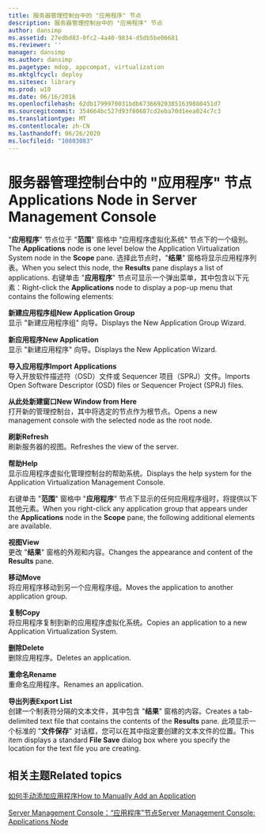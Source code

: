 ```yaml
---
title: 服务器管理控制台中的 "应用程序" 节点
description: 服务器管理控制台中的 "应用程序" 节点
author: dansimp
ms.assetid: 27edbd83-0fc2-4a40-9834-d5db5be06681
ms.reviewer: ''
manager: dansimp
ms.author: dansimp
ms.pagetype: mdop, appcompat, virtualization
ms.mktglfcycl: deploy
ms.sitesec: library
ms.prod: w10
ms.date: 06/16/2016
ms.openlocfilehash: 62db1799970031bdb673669203851639880451d7
ms.sourcegitcommit: 354664bc527d93f80687cd2eba70d1eea024c7c3
ms.translationtype: MT
ms.contentlocale: zh-CN
ms.lasthandoff: 06/26/2020
ms.locfileid: "10803083"
---
```

# <span data-ttu-id="31e23-103">服务器管理控制台中的 "应用程序" 节点</span><span class="sxs-lookup"><span data-stu-id="31e23-103">Applications Node in Server Management Console</span></span>


<span data-ttu-id="31e23-104">"**应用程序**" 节点位于 "**范围**" 窗格中 "应用程序虚拟化系统" 节点下的一个级别。</span><span class="sxs-lookup"><span data-stu-id="31e23-104">The **Applications** node is one level below the Application Virtualization System node in the **Scope** pane.</span></span> <span data-ttu-id="31e23-105">选择此节点时，"**结果**" 窗格将显示应用程序列表。</span><span class="sxs-lookup"><span data-stu-id="31e23-105">When you select this node, the **Results** pane displays a list of applications.</span></span> <span data-ttu-id="31e23-106">右键单击 "**应用程序**" 节点可显示一个弹出菜单，其中包含以下元素：</span><span class="sxs-lookup"><span data-stu-id="31e23-106">Right-click the **Applications** node to display a pop-up menu that contains the following elements:</span></span>

<a href="" id="new-application-group"></a>**<span data-ttu-id="31e23-107">新建应用程序组</span><span class="sxs-lookup"><span data-stu-id="31e23-107">New Application Group</span></span>**  
<span data-ttu-id="31e23-108">显示 "新建应用程序组" 向导。</span><span class="sxs-lookup"><span data-stu-id="31e23-108">Displays the New Application Group Wizard.</span></span>

<a href="" id="new-application"></a>**<span data-ttu-id="31e23-109">新应用程序</span><span class="sxs-lookup"><span data-stu-id="31e23-109">New Application</span></span>**  
<span data-ttu-id="31e23-110">显示 "新建应用程序" 向导。</span><span class="sxs-lookup"><span data-stu-id="31e23-110">Displays the New Application Wizard.</span></span>

<a href="" id="import-applications"></a>**<span data-ttu-id="31e23-111">导入应用程序</span><span class="sxs-lookup"><span data-stu-id="31e23-111">Import Applications</span></span>**  
<span data-ttu-id="31e23-112">导入开放软件描述符（OSD）文件或 Sequencer 项目（SPRJ）文件。</span><span class="sxs-lookup"><span data-stu-id="31e23-112">Imports Open Software Descriptor (OSD) files or Sequencer Project (SPRJ) files.</span></span>

<a href="" id="new-window-from-here"></a>**<span data-ttu-id="31e23-113">从此处新建窗口</span><span class="sxs-lookup"><span data-stu-id="31e23-113">New Window from Here</span></span>**  
<span data-ttu-id="31e23-114">打开新的管理控制台，其中将选定的节点作为根节点。</span><span class="sxs-lookup"><span data-stu-id="31e23-114">Opens a new management console with the selected node as the root node.</span></span>

<a href="" id="refresh"></a>**<span data-ttu-id="31e23-115">刷新</span><span class="sxs-lookup"><span data-stu-id="31e23-115">Refresh</span></span>**  
<span data-ttu-id="31e23-116">刷新服务器的视图。</span><span class="sxs-lookup"><span data-stu-id="31e23-116">Refreshes the view of the server.</span></span>

<a href="" id="help"></a>**<span data-ttu-id="31e23-117">帮助</span><span class="sxs-lookup"><span data-stu-id="31e23-117">Help</span></span>**  
<span data-ttu-id="31e23-118">显示应用程序虚拟化管理控制台的帮助系统。</span><span class="sxs-lookup"><span data-stu-id="31e23-118">Displays the help system for the Application Virtualization Management Console.</span></span>

<span data-ttu-id="31e23-119">右键单击 "**范围**" 窗格中 "**应用程序**" 节点下显示的任何应用程序组时，将提供以下其他元素。</span><span class="sxs-lookup"><span data-stu-id="31e23-119">When you right-click any application group that appears under the **Applications** node in the **Scope** pane, the following additional elements are available.</span></span>

<a href="" id="view"></a>**<span data-ttu-id="31e23-120">视图</span><span class="sxs-lookup"><span data-stu-id="31e23-120">View</span></span>**  
<span data-ttu-id="31e23-121">更改 "**结果**" 窗格的外观和内容。</span><span class="sxs-lookup"><span data-stu-id="31e23-121">Changes the appearance and content of the **Results** pane.</span></span>

<a href="" id="move"></a>**<span data-ttu-id="31e23-122">移动</span><span class="sxs-lookup"><span data-stu-id="31e23-122">Move</span></span>**  
<span data-ttu-id="31e23-123">将应用程序移动到另一个应用程序组。</span><span class="sxs-lookup"><span data-stu-id="31e23-123">Moves the application to another application group.</span></span>

<a href="" id="copy"></a>**<span data-ttu-id="31e23-124">复制</span><span class="sxs-lookup"><span data-stu-id="31e23-124">Copy</span></span>**  
<span data-ttu-id="31e23-125">将应用程序复制到新的应用程序虚拟化系统。</span><span class="sxs-lookup"><span data-stu-id="31e23-125">Copies an application to a new Application Virtualization System.</span></span>

<a href="" id="delete"></a>**<span data-ttu-id="31e23-126">删除</span><span class="sxs-lookup"><span data-stu-id="31e23-126">Delete</span></span>**  
<span data-ttu-id="31e23-127">删除应用程序。</span><span class="sxs-lookup"><span data-stu-id="31e23-127">Deletes an application.</span></span>

<a href="" id="rename"></a>**<span data-ttu-id="31e23-128">重命名</span><span class="sxs-lookup"><span data-stu-id="31e23-128">Rename</span></span>**  
<span data-ttu-id="31e23-129">重命名应用程序。</span><span class="sxs-lookup"><span data-stu-id="31e23-129">Renames an application.</span></span>

<a href="" id="export-list"></a>**<span data-ttu-id="31e23-130">导出列表</span><span class="sxs-lookup"><span data-stu-id="31e23-130">Export List</span></span>**  
<span data-ttu-id="31e23-131">创建一个制表符分隔的文本文件，其中包含 "**结果**" 窗格的内容。</span><span class="sxs-lookup"><span data-stu-id="31e23-131">Creates a tab-delimited text file that contains the contents of the **Results** pane.</span></span> <span data-ttu-id="31e23-132">此项显示一个标准的 "**文件保存**" 对话框，您可以在其中指定要创建的文本文件的位置。</span><span class="sxs-lookup"><span data-stu-id="31e23-132">This item displays a standard **File Save** dialog box where you specify the location for the text file you are creating.</span></span>

## <span data-ttu-id="31e23-133">相关主题</span><span class="sxs-lookup"><span data-stu-id="31e23-133">Related topics</span></span>


[<span data-ttu-id="31e23-134">如何手动添加应用程序</span><span class="sxs-lookup"><span data-stu-id="31e23-134">How to Manually Add an Application</span></span>](how-to-manually-add-an-application.md)

[<span data-ttu-id="31e23-135">Server Management Console：“应用程序”节点</span><span class="sxs-lookup"><span data-stu-id="31e23-135">Server Management Console: Applications Node</span></span>](server-management-console-applications-node.md)

 

 





